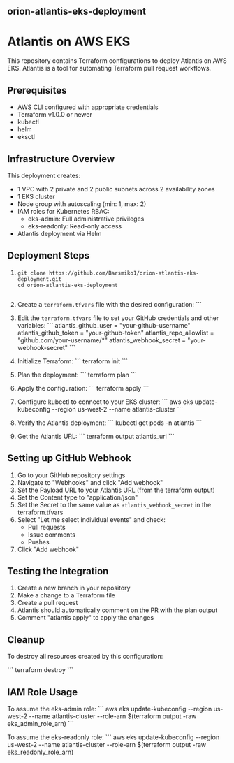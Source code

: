 ## orion-atlantis-eks-deployment


# Atlantis on AWS EKS

This repository contains Terraform configurations to deploy Atlantis on AWS EKS. Atlantis is a tool for automating Terraform pull request workflows.

## Prerequisites

- AWS CLI configured with appropriate credentials
- Terraform v1.0.0 or newer
- kubectl
- helm
- eksctl

## Infrastructure Overview

This deployment creates:

- 1 VPC with 2 private and 2 public subnets across 2 availability zones
- 1 EKS cluster
- Node group with autoscaling (min: 1, max: 2)
- IAM roles for Kubernetes RBAC:
  - eks-admin: Full administrative privileges
  - eks-readonly: Read-only access
- Atlantis deployment via Helm

## Deployment Steps

1. ```console
   git clone https://github.com/Barsmiko1/orion-atlantis-eks-deployment.git
   cd orion-atlantis-eks-deployment
   

2. Create a `terraform.tfvars` file with the desired configuration:
   \`\`\`
 

3. Edit the `terraform.tfvars` file to set your GitHub credentials and other variables:
   \`\`\`
   atlantis_github_user = "your-github-username"
   atlantis_github_token = "your-github-token"
   atlantis_repo_allowlist = "github.com/your-username/*"
   atlantis_webhook_secret = "your-webhook-secret"
   \`\`\`

4. Initialize Terraform:
   \`\`\`
   terraform init
   \`\`\`

5. Plan the deployment:
   \`\`\`
   terraform plan
   \`\`\`

6. Apply the configuration:
   \`\`\`
   terraform apply
   \`\`\`

7. Configure kubectl to connect to your EKS cluster:
   \`\`\`
   aws eks update-kubeconfig --region us-west-2 --name atlantis-cluster
   \`\`\`

8. Verify the Atlantis deployment:
   \`\`\`
   kubectl get pods -n atlantis
   \`\`\`

9. Get the Atlantis URL:
   \`\`\`
   terraform output atlantis_url
   \`\`\`

## Setting up GitHub Webhook

1. Go to your GitHub repository settings
2. Navigate to "Webhooks" and click "Add webhook"
3. Set the Payload URL to your Atlantis URL (from the terraform output)
4. Set the Content type to "application/json"
5. Set the Secret to the same value as `atlantis_webhook_secret` in the terraform.tfvars
6. Select "Let me select individual events" and check:
   - Pull requests
   - Issue comments
   - Pushes
7. Click "Add webhook"

## Testing the Integration

1. Create a new branch in your repository
2. Make a change to a Terraform file
3. Create a pull request
4. Atlantis should automatically comment on the PR with the plan output
5. Comment "atlantis apply" to apply the changes

## Cleanup

To destroy all resources created by this configuration:

\`\`\`
terraform destroy
\`\`\`

## IAM Role Usage

To assume the eks-admin role:
\`\`\`
aws eks update-kubeconfig --region us-west-2 --name atlantis-cluster --role-arn $(terraform output -raw eks_admin_role_arn)
\`\`\`

To assume the eks-readonly role:
\`\`\`
aws eks update-kubeconfig --region us-west-2 --name atlantis-cluster --role-arn $(terraform output -raw eks_readonly_role_arn)
